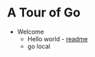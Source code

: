 
# A Tour of Go

* Welcome
    * Hello world - [readme](welcome/1.hello_world/readme.md)
    * go local
